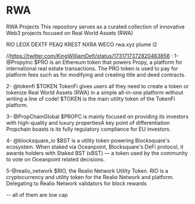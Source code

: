 # RWA
RWA Projects
This repository serves as a curated collection of innovative Web3 projects focused on Real World Assets (RWA)

RIO
LEOX
DEXTF
PEAQ
KREST
NXRA
WECO
rwa.xyz
plume l2

//https://twitter.com/KingWilliamDefi/status/1731717372820463856 :
1- @PropyInc $PRO  is an Ethereum token that powers Propy, a platform for international real estate transactions. The PRO token is used to pay for platform fees such as for modifying and creating title and deed contracts.

2- @tokenfi $TOKEN TokenFi gives users all they need to create a token or tokenize Real World Assets (RWA) in a simple all-in-one platform without writing a line of code! $TOKEN is the main utility token of the TokenFi platform.

3- @PropChainGlobal  $PROPC is mainly focused on providing its investors with high-quality and luxury propertiesA key point of differentiation Propchain boasts is its fully regulatory compliance for EU investors.

4- @blocksquare_io  $BST is a utility token powering Blocksquare's ecosystem. When staked via Oceanpoint, Blocksquare's DeFi protocol, it awards holders with Staked BST (sBST) — a token used by the community to vote on Oceanpoint related decisions.

5-@realio_network $RIO, the Realio Network Utility Token. RIO is a cryptocurrency and utility token for the Realio Network and platform. Delegating to Realio Network validators for block rewards

-- all of them are low cap
